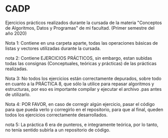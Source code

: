 # CADP
Ejercicios prácticos realizados durante la cursada de la materia "Conceptos de Algoritmos, Datos y Programas" de mi facultad.
(Primer semestre del año 2020)

Nota 1: Contiene en una carpeta aparte, todas las operaciones básicas de listas y vectores utilizadas durante la cursada.

nota 2: Contiene EJERCICIOS PRÁCTICOS, sin embargo, estan subidas todas las consignas (Conceptuales, teóricas y prácticas) de las prácticas realizadas.

Nota 3: No todos los ejercicios están correctamente depurados, sobre todo en cuanto a la PRÁCTICA 8, que sólo la utilice para repasar algoritmos y estructuras, por eso es importante compilar y ejecutar el archivo .pas antes de utilizarlo.

Nota 4: POR FAVOR, en caso de corregir algún ejercicio, pasar el código para que pueda verlo y corregirlo en el repositorio, para que al final, queden todos los ejercicios correctamente desarrollados.

nota 5: La práctica 6 era de punteros, e integramente teórica, por lo tanto, no tenía sentido subirla a un repositorio de código.
